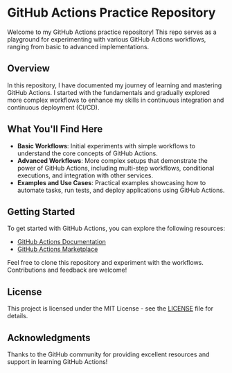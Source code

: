 # GitHub Actions Practice Repository

Welcome to my GitHub Actions practice repository! This repo serves as a playground for experimenting with various GitHub Actions workflows, ranging from basic to advanced implementations.

## Overview

In this repository, I have documented my journey of learning and mastering GitHub Actions. I started with the fundamentals and gradually explored more complex workflows to enhance my skills in continuous integration and continuous deployment (CI/CD).

## What You'll Find Here

- **Basic Workflows**: Initial experiments with simple workflows to understand the core concepts of GitHub Actions.
- **Advanced Workflows**: More complex setups that demonstrate the power of GitHub Actions, including multi-step workflows, conditional executions, and integration with other services.
- **Examples and Use Cases**: Practical examples showcasing how to automate tasks, run tests, and deploy applications using GitHub Actions.

## Getting Started

To get started with GitHub Actions, you can explore the following resources:

- [GitHub Actions Documentation](https://docs.github.com/en/actions)
- [GitHub Actions Marketplace](https://github.com/marketplace?type=actions)

Feel free to clone this repository and experiment with the workflows. Contributions and feedback are welcome!

## License

This project is licensed under the MIT License - see the [LICENSE](LICENSE) file for details.

## Acknowledgments

Thanks to the GitHub community for providing excellent resources and support in learning GitHub Actions!